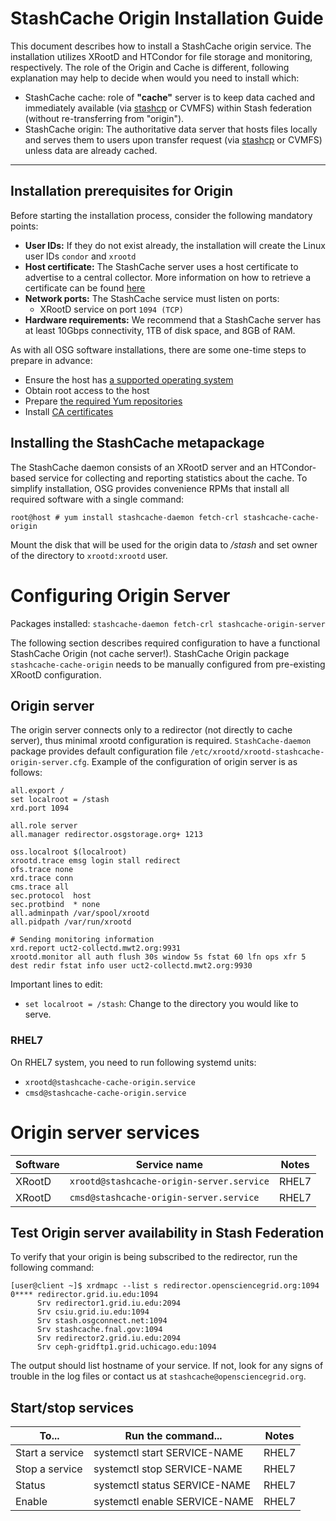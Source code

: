 # StashCache Origin Installation Guide

This document describes how to install a StashCache origin service. The installation utilizes XRootD and HTCondor for file storage and monitoring, respectively. The role of the Origin and Cache is different, following explanation may help to decide when would you need to install which:

* StashCache cache: role of **"cache"** server is to keep data cached and immediately available (via [stashcp](https://support.opensciencegrid.org/support/solutions/articles/12000002775-transferring-data-with-stashcach) or CVMFS) within Stash federation (without re-transferring from "origin").
* StashCache origin: The authoritative data server that hosts files locally and serves them to users upon transfer request (via [stashcp](https://support.opensciencegrid.org/support/solutions/articles/12000002775-transferring-data-with-stashcach) or CVMFS) unless data are already cached.

---

## Installation prerequisites for Origin

Before starting the installation process, consider the following mandatory points:

* __User IDs:__ If they do not exist already, the installation will create the Linux user IDs `condor` and `xrootd`
* __Host certificate:__ The StashCache server uses a host certificate to advertise to a central collector.  More information on how to retrieve a certificate can be found [here](/security/host-certs.md)
* __Network ports:__ The StashCache service must listen on ports:
    * XRootD service on port `1094 (TCP)`
* __Hardware requirements:__ We recommend that a StashCache server has at least 10Gbps connectivity, 1TB of disk space, and 8GB of RAM. 

As with all OSG software installations, there are some one-time steps to prepare in advance:

* Ensure the host has [a supported operating system](/release/supported_platforms.md)
* Obtain root access to the host
* Prepare [the required Yum repositories](/common/yum.md)
* Install [CA certificates](/common/ca.md)

## Installing the StashCache metapackage

The StashCache daemon consists of an XRootD server and an HTCondor-based service for collecting and reporting statistics about the cache. To simplify installation, OSG provides convenience RPMs that install all required software with a single command:

```console
root@host # yum install stashcache-daemon fetch-crl stashcache-cache-origin
```
   

Mount the disk that will be used for the origin data to */stash* and set owner of the directory to `xrootd:xrootd` user.  


# Configuring Origin Server

Packages installed: `stashcache-daemon fetch-crl stashcache-origin-server`

The following section describes required configuration to have a functional StashCache Origin (not cache server!). StashCache Origin package `stashcache-cache-origin` needs to be manually configured from pre-existing XRootD configuration.

## Origin server
The origin server connects only to a redirector (not directly to cache server), thus minimal xrootd configuration is required. `StashCache-daemon` package provides default configuration file `/etc/xrootd/xrootd-stashcache-origin-server.cfg`. Example of the configuration of origin server is as follows:
```
all.export /
set localroot = /stash
xrd.port 1094

all.role server
all.manager redirector.osgstorage.org+ 1213

oss.localroot $(localroot)
xrootd.trace emsg login stall redirect
ofs.trace none
xrd.trace conn
cms.trace all
sec.protocol  host
sec.protbind  * none
all.adminpath /var/spool/xrootd
all.pidpath /var/run/xrootd

# Sending monitoring information
xrd.report uct2-collectd.mwt2.org:9931
xrootd.monitor all auth flush 30s window 5s fstat 60 lfn ops xfr 5 dest redir fstat info user uct2-collectd.mwt2.org:9930
```

Important lines to edit:

* `set localroot = /stash`: Change to the directory you would like to serve.

### RHEL7
On RHEL7 system, you need to run following systemd units:
* `xrootd@stashcache-cache-origin.service`
* `cmsd@stashcache-cache-origin.service`


# Origin server services
| **Software** | **Service name** | **Notes** |
|--------------|------------------|-----------|
| XRootD | `xrootd@stashcache-origin-server.service` | RHEL7 |
| XRootD | `cmsd@stashcache-origin-server.service` | RHEL7  |

## Test Origin server availability in Stash Federation
To verify that your origin is being subscribed to the redirector, run the following command:
```
[user@client ~]$ xrdmapc --list s redirector.opensciencegrid.org:1094 
0**** redirector.grid.iu.edu:1094
      Srv redirector1.grid.iu.edu:2094
      Srv csiu.grid.iu.edu:1094
      Srv stash.osgconnect.net:1094
      Srv stashcache.fnal.gov:1094
      Srv redirector2.grid.iu.edu:2094
      Srv ceph-gridftp1.grid.uchicago.edu:1094
```
The output should list hostname of your service. If not, look for any signs of trouble in the log files or contact us at `stashcache@opensciencegrid.org`.

## Start/stop services
| **To...** | **Run the command...** | **Notes** |
|-----------|------------------------|-----------|
| Start a service | systemctl start SERVICE-NAME | RHEL7 |
| Stop a service | systemctl stop SERVICE-NAME | RHEL7 |
| Status | systemctl status SERVICE-NAME | RHEL7 | 
| Enable | systemctl enable SERVICE-NAME | RHEL7 |
